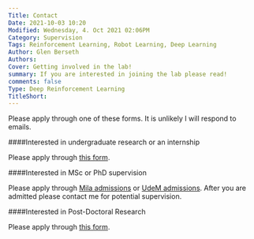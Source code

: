 ```yaml
---
Title: Contact
Date: 2021-10-03 10:20
Modified: Wednesday, 4. Oct 2021 02:06PM 
Category: Supervision
Tags: Reinforcement Learning, Robot Learning, Deep Learning 
Author: Glen Berseth
Authors: 
Cover: Getting involved in the lab!
summary: If you are interested in joining the lab please read!
comments: false
Type: Deep Reinforcement Learning
TitleShort: 
---
```


Please apply through one of these forms. It is unlikely I will respond to emails.
 
####Interested in undergraduate research or an internship
  
Please apply through <a href="https://docs.google.com/forms/d/e/1FAIpQLScpI2eu0F-jwvYqNsGPHMO_PHtVodvqqgUXji0HSzcjNZMnKw/viewform?usp=sf_link">this form</a>.
    
####Interested in MSc or PhD supervision
 
Please apply through <a href="https://mila.quebec/en/cours/supervision/">Mila admissions</a> or <a href="https://admission.umontreal.ca/en/admissions/filing/submit-an-application/">UdeM admissions</a>. After you are admitted please contact me for potential supervision.
    
####Interested in Post-Doctoral Research
 
Please apply through <a href="https://docs.google.com/forms/d/e/1FAIpQLSd3DAwKeLQeFz7JlMcmgEJQRCXkdCbRfDwWLyLuUkdXYM4-bA/viewform?usp=sf_link">this form</a>.
